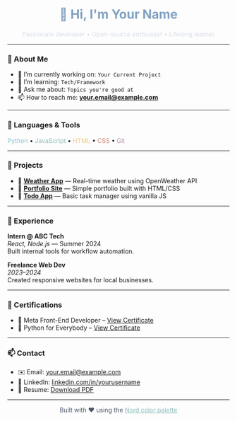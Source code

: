 <h1 align="center" style="color:#81A1C1;">👋 Hi, I'm Your Name</h1>

<p align="center" style="color:#D8DEE9;">
  Passionate developer • Open-source enthusiast • Lifelong learner
</p>

---

### 🧠 About Me

- 🔭 I’m currently working on: `Your Current Project`
- 🌱 I’m learning: `Tech/Framework`
- 💬 Ask me about: `Topics you're good at`
- 📫 How to reach me: **your.email@example.com**

---

### 🔧 Languages & Tools

<span style="color:#88C0D0">Python</span> • <span style="color:#8FBCBB">JavaScript</span> • <span style="color:#EBCB8B">HTML</span> • <span style="color:#D08770">CSS</span> • <span style="color:#B48EAD">Git</span>

---

### 📁 Projects

- 🔹 [**Weather App**](https://github.com/yourusername/weather-app) — Real-time weather using OpenWeather API
- 🔹 [**Portfolio Site**](https://github.com/yourusername/portfolio) — Simple portfolio built with HTML/CSS
- 🔹 [**Todo App**](https://github.com/yourusername/todo-app) — Basic task manager using vanilla JS

---

### 🧳 Experience

**Intern @ ABC Tech**  
*React, Node.js* — Summer 2024  
Built internal tools for workflow automation.

**Freelance Web Dev**  
*2023–2024*  
Created responsive websites for local businesses.

---

### 📜 Certifications

- 🥇 Meta Front-End Developer – [View Certificate](https://example.com/meta)
- 🐍 Python for Everybody – [View Certificate](https://example.com/python)

---

### 📫 Contact

- ✉️ Email: your.email@example.com  
- 💼 LinkedIn: [linkedin.com/in/yourusername](https://linkedin.com/in/yourusername)  
- 📄 Resume: [Download PDF](https://github.com/yourusername/yourusername.github.io/blob/main/resume.pdf)

---

<p align="center" style="color:#4C566A;">
  Built with ❤️ using the <a href="https://www.nordtheme.com/" style="color:#8FBCBB;">Nord color palette</a>
</p>

